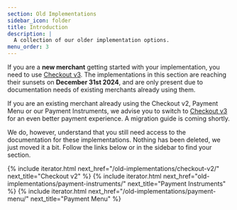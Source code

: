 ```yaml
---
section: Old Implementations
sidebar_icon: folder
title: Introduction
description: |
  A collection of our older implementation options.
menu_order: 3
---
```


If you are a **new merchant** getting started with your implementation, you need
to use [Checkout v3][payments-only]. The implementations in this section are
reaching their sunsets on **December 31st 2024**, and are only present due to
documentation needs of existing merchants already using them.

If you are an existing merchant already using the Checkout v2, Payment Menu or
our Payment Instruments, we advise you to switch to [Checkout v3][payments-only]
for an even better payment experience. A migration guide is coming shortly.

We do, however, understand that you still need access to the documentation for
these implementations. Nothing has been deleted, we just moved it a bit. Follow
the links below or in the sidebar to find your section.

{% include iterator.html next_href="/old-implementations/checkout-v2/"
                         next_title="Checkout v2" %}
{% include iterator.html next_href="old-implementations/payment-instruments/"
                         next_title="Payment Instruments" %}
{% include iterator.html next_href="/old-implementations/payment-menu/"
                         next_title="Payment Menu" %}

[payments-only]: /checkout-v3/payments-only

